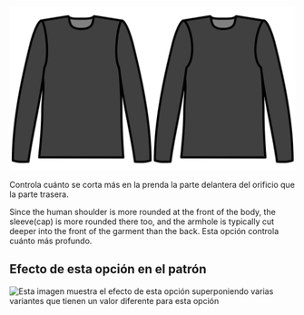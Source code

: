 ![Sujetador delantero extra recorte](./frontarmholedeeper.svg)

Controla cuánto se corta más en la prenda la parte delantera del orificio que la parte trasera.

Since the human shoulder is more rounded at the front of the body, the sleeve(cap) is more rounded there too, and the armhole is typically cut deeper into the front of the garment than the back. Esta opción controla cuánto más profundo.

## Efecto de esta opción en el patrón

![Esta imagen muestra el efecto de esta opción superponiendo varias variantes que tienen un valor diferente para esta opción](diana\_frontarmholedeeper\_sample.svg "Efecto de esta opción en el patrón")
